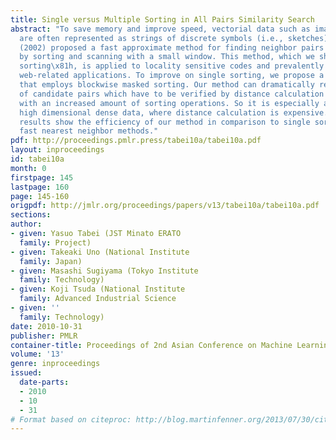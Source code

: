 ```yaml
---
title: Single versus Multiple Sorting in All Pairs Similarity Search
abstract: "To save memory and improve speed, vectorial data such as images and signals
  are often represented as strings of discrete symbols (i.e., sketches). Chariker
  (2002) proposed a fast approximate method for finding neighbor pairs of strings
  by sorting and scanning with a small window. This method, which we shall call\x81gsingle
  sorting\x81h, is applied to locality sensitive codes and prevalently used in speed-demanding
  web-related applications. To improve on single sorting, we propose a novel method
  that employs blockwise masked sorting. Our method can dramatically reduce the number
  of candidate pairs which have to be verified by distance calculation in exchange
  with an increased amount of sorting operations. So it is especially attractive for
  high dimensional dense data, where distance calculation is expensive. Empirical
  results show the efficiency of our method in comparison to single sorting and recent
  fast nearest neighbor methods."
pdf: http://proceedings.pmlr.press/tabei10a/tabei10a.pdf
layout: inproceedings
id: tabei10a
month: 0
firstpage: 145
lastpage: 160
page: 145-160
origpdf: http://jmlr.org/proceedings/papers/v13/tabei10a/tabei10a.pdf
sections: 
author:
- given: Yasuo Tabei (JST Minato ERATO
  family: Project)
- given: Takeaki Uno (National Institute
  family: Japan)
- given: Masashi Sugiyama (Tokyo Institute
  family: Technology)
- given: Koji Tsuda (National Institute
  family: Advanced Industrial Science
- given: ''
  family: Technology)
date: 2010-10-31
publisher: PMLR
container-title: Proceedings of 2nd Asian Conference on Machine Learning
volume: '13'
genre: inproceedings
issued:
  date-parts:
  - 2010
  - 10
  - 31
# Format based on citeproc: http://blog.martinfenner.org/2013/07/30/citeproc-yaml-for-bibliographies/
---
```

